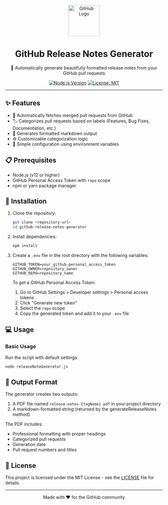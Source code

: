 <div align="center">

<img src="https://github.githubassets.com/images/modules/logos_page/GitHub-Mark.png" alt="GitHub Logo" width="100" height="100">

# GitHub Release Notes Generator

🚀 Automatically generate beautifully formatted release notes from your GitHub pull requests

[![Node.js Version](https://img.shields.io/badge/node-%3E%3D%2012.0.0-brightgreen.svg)](https://nodejs.org/en/)
[![License: MIT](https://img.shields.io/badge/License-MIT-yellow.svg)](https://opensource.org/licenses/MIT)

</div>

---

## ✨ Features

- 📝 Automatically fetches merged pull requests from GitHub
- 🏷️ Categorizes pull requests based on labels (Features, Bug Fixes, Documentation, etc.)
- 📄 Generates formatted markdown output
- ⚙️ Customizable categorization logic
- 🔧 Simple configuration using environment variables

## 📋 Prerequisites

- Node.js (v12 or higher)
- GitHub Personal Access Token with `repo` scope
- npm or yarn package manager

## 🚀 Installation

1. Clone the repository:

   ```bash
   git clone <repository-url>
   cd github-release-notes-generator
   ```

2. Install dependencies:

   ```bash
   npm install
   ```

3. Create a `.env` file in the root directory with the following variables:

   ```env
   GITHUB_TOKEN=your_github_personal_access_token
   GITHUB_OWNER=repository_owner
   GITHUB_REPO=repository_name
   ```

   To get a GitHub Personal Access Token:

   1. Go to GitHub Settings > Developer settings > Personal access tokens
   2. Click "Generate new token"
   3. Select the `repo` scope
   4. Copy the generated token and add it to your `.env` file

## 💻 Usage

### Basic Usage

Run the script with default settings:

```bash
node releaseNoteGenerator.js
```

## 📝 Output Format

The generator creates two outputs:

1. A PDF file named `release-notes-{tagName}.pdf` in your project directory
2. A markdown-formatted string (returned by the generateReleaseNotes method)

The PDF includes:

- Professional formatting with proper headings
- Categorized pull requests
- Generation date
- Pull request numbers and titles

## 📜 License

This project is licensed under the MIT License - see the [LICENSE](LICENSE) file for details.

---

<div align="center">
Made with ❤️ for the GitHub community
</div>
